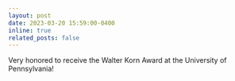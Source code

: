 ```yaml
---
layout: post
date: 2023-03-20 15:59:00-0400
inline: true
related_posts: false
---
```


Very honored to receive the Walter Korn Award at the University of Pennsylvania!
